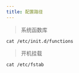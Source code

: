 ```yaml
---
title: 配置路径
---
```


> 系统函数库
```shell
cat /etc/init.d/functions
```

> 开机挂载
```shell
cat /etc/fstab
```

